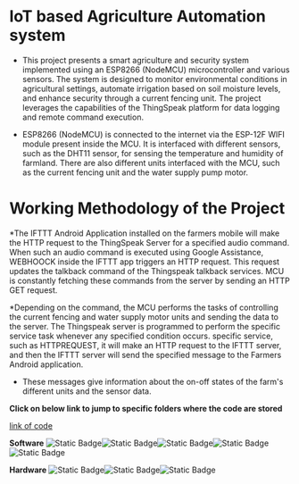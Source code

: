 # IoT based Agriculture Automation system

* This project presents a smart agriculture and security system implemented using an ESP8266 (NodeMCU) microcontroller and various sensors. The system is designed to monitor environmental conditions in agricultural settings, automate irrigation based on soil moisture levels, and enhance security through a current fencing unit. The project leverages the capabilities of the ThingSpeak platform for data logging and remote command execution.

* ESP8266 (NodeMCU) is connected to the internet via the ESP-12F WIFI module present inside the MCU. It is interfaced with different sensors, such as the DHT11 sensor, for sensing the temperature and humidity of farmland. There are also different units interfaced with the MCU, such as the current fencing unit and the water supply pump motor.

# Working Methodology of the Project

*The IFTTT Android Application installed on the farmers mobile will make the HTTP request to the ThingSpeak Server for a specified audio command. When such an audio command is executed using Google Assistance, WEBHOOCK inside the IFTTT app triggers an HTTP request. This request updates the talkback command of the Thingspeak talkback services. MCU is constantly fetching these commands from the server by sending an HTTP GET request.

*Depending on the command, the MCU performs the tasks of controlling the current fencing and water supply motor units and sending the data to the server. The Thingspeak server is programmed to perform the specific service task whenever any specified condition occurs. specific service, such as HTTPREQUEST, it will make an HTTP request to the IFTTT server, and then the IFTTT server will send the specified message to the Farmers Android application.

* These messages give information about the on-off states of the farm's different units and the sensor data.

**Click on below link to jump to specific folders where the code are stored**

[link of code](code.c)



**Software**  ![Static Badge](https://img.shields.io/badge/ThingSpeak-green)![Static Badge](https://img.shields.io/badge/IFTTT-violet)![Static Badge](https://img.shields.io/badge/Google_Assistance-red)![Static Badge](https://img.shields.io/badge/Arduino_IDE-blue)![Static Badge](https://img.shields.io/badge/Postman-orange)



**Hardware**  ![Static Badge](https://img.shields.io/badge/ESP8266-blue)![Static Badge](https://img.shields.io/badge/DHT11-red)![Static Badge](https://img.shields.io/badge/Current_Fencing_Unit-yellow)



